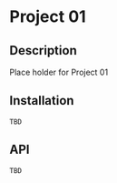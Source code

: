 # Project 01

## Description

Place holder for Project 01

## Installation

    TBD

## API

    TBD
